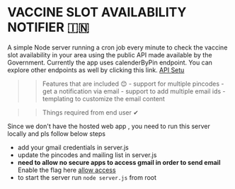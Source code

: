 # VACCINE SLOT AVAILABILITY NOTIFIER 🇮🇳

A simple Node server running a cron job every minute to check the vaccine slot availability in your area using the public API made available by the Government. Currently the app uses calenderByPin endpoint. You can explore other endpoints as well by clicking this link.
[API Setu](https://apisetu.gov.in/public/marketplace/api/cowin/cowin-public-v2#/)




>> Features that are included 😊
    - support for multiple pincodes
    - get a notification via email
    - support to add multiple email ids
    - templating to customize the email content



>> Things required from end user ✔

 Since we don't have the hosted web app , you need to run this server locally and pls follow below steps 
 - add your gmail credentials in server.js
 - update the pincodes and mailing list in server.js
 - __need to allow no secure apps to access gmail in order to send email__ Enable the flag here [allow access](https://myaccount.google.com/lesssecureapps)
 - to start the server run `node server.js` from root




 